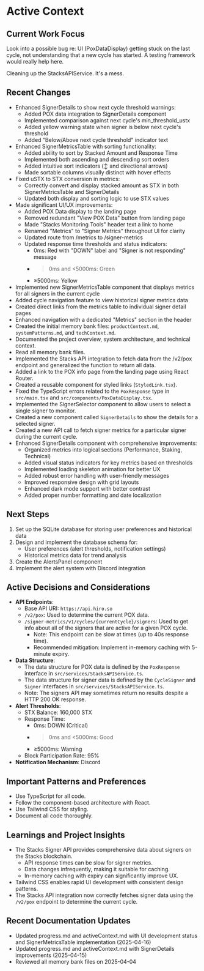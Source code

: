# Active Context

## Current Work Focus
Look into a possible bug re: UI (PoxDataDisplay) getting stuck on the last cycle, not understanding that a new cycle has started.  A testing framework would really help here.

Cleaning up the StacksAPIService.  It's a mess.



## Recent Changes
- Enhanced SignerDetails to show next cycle threshold warnings:
  - Added POX data integration to SignerDetails component
  - Implemented comparison against next cycle's min_threshold_ustx
  - Added yellow warning state when signer is below next cycle's threshold
  - Added "Below/Above next cycle threshold" indicator text
- Enhanced SignerMetricsTable with sorting functionality:
  - Added ability to sort by Stacked Amount and Response Time
  - Implemented both ascending and descending sort orders
  - Added intuitive sort indicators (↕️ and directional arrows)
  - Made sortable columns visually distinct with hover effects
- Fixed uSTX to STX conversion in metrics:
  - Correctly convert and display stacked amount as STX in both SignerMetricsTable and SignerDetails
  - Updated both display and sorting logic to use STX values
- Made significant UI/UX improvements:
  - Added POX Data display to the landing page
  - Removed redundant "View POX Data" button from landing page
  - Made "Stacks Monitoring Tools" header text a link to home
  - Renamed "Metrics" to "Signer Metrics" throughout UI for clarity
  - Updated route from /metrics to /signer-metrics
  - Updated response time thresholds and status indicators:
    - 0ms: Red with "DOWN" label and "Signer is not responding" message
    - >0ms and <5000ms: Green
    - ≥5000ms: Yellow
- Implemented new SignerMetricsTable component that displays metrics for all signers in the current cycle
- Added cycle navigation feature to view historical signer metrics data
- Created direct links from the metrics table to individual signer detail pages
- Enhanced navigation with a dedicated "Metrics" section in the header
- Created the initial memory bank files: `productContext.md`, `systemPatterns.md`, and `techContext.md`.
- Documented the project overview, system architecture, and technical context.
- Read all memory bank files.
- Implemented the Stacks API integration to fetch data from the /v2/pox endpoint and generalized the function to return all data.
- Added a link to the POX info page from the landing page using React Router.
- Created a reusable component for styled links (`StyledLink.tsx`).
- Fixed the TypeScript errors related to the `PoxResponse` type in `src/main.tsx` and `src/components/PoxDataDisplay.tsx`.
- Implemented the SignerSelector component to allow users to select a single signer to monitor.
- Created a new component called `SignerDetails` to show the details for a selected signer.
- Created a new API call to fetch signer metrics for a particular signer during the current cycle.
- Enhanced SignerDetails component with comprehensive improvements:
  - Organized metrics into logical sections (Performance, Staking, Technical)
  - Added visual status indicators for key metrics based on thresholds
  - Implemented loading skeleton animation for better UX
  - Added robust error handling with user-friendly messages
  - Improved responsive design with grid layouts
  - Enhanced dark mode support with better contrast
  - Added proper number formatting and date localization

## Next Steps
1. Set up the SQLite database for storing user preferences and historical data
2. Design and implement the database schema for:
   - User preferences (alert thresholds, notification settings)
   - Historical metrics data for trend analysis
3. Create the AlertsPanel component
4. Implement the alert system with Discord integration

## Active Decisions and Considerations
- **API Endpoints**:
  - Base API URI: `https://api.hiro.so`
  - `/v2/pox`: Used to determine the current POX data.
  - `/signer-metrics/v1/cycles/{currentCycle}/signers`: Used to get info about all of the signers that are active for a given POX cycle.
    - Note: This endpoint can be slow at times (up to 40s response time).
    - Recommended mitigation: Implement in-memory caching with 5-minute expiry.
- **Data Structure**:
  - The data structure for POX data is defined by the `PoxResponse` interface in `src/services/StacksAPIService.ts`.
  - The data structure for signer data is defined by the `CycleSigner` and `Signer` interfaces in `src/services/StacksAPIService.ts`.
  - Note: The signers API may sometimes return no results despite a HTTP 200 OK response.
- **Alert Thresholds**:
  - STX Balance: 160,000 STX
  - Response Time: 
    - 0ms: DOWN (Critical)
    - >0ms and <5000ms: Good
    - ≥5000ms: Warning
  - Block Participation Rate: 95%
- **Notification Mechanism**: Discord

## Important Patterns and Preferences
- Use TypeScript for all code.
- Follow the component-based architecture with React.
- Use Tailwind CSS for styling.
- Document all code thoroughly.

## Learnings and Project Insights
- The Stacks Signer API provides comprehensive data about signers on the Stacks blockchain.
  - API response times can be slow for signer metrics.
  - Data changes infrequently, making it suitable for caching.
  - In-memory caching with expiry can significantly improve UX.
- Tailwind CSS enables rapid UI development with consistent design patterns.
- The Stacks API integration now correctly fetches signer data using the `/v2/pox` endpoint to determine the current cycle.

## Recent Documentation Updates
- Updated progress.md and activeContext.md with UI development status and SignerMetricsTable implementation (2025-04-16)
- Updated progress.md and activeContext.md with SignerDetails improvements (2025-04-15)
- Reviewed all memory bank files on 2025-04-04
